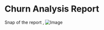 # Churn Analysis Report

Snap of the report ,
![Image](https://github.com/WorkNeerajThakur/Power-BI-Portfolio/assets/161486109/f5fbf42b-05c7-4837-848a-ae6e98ced0e3)

